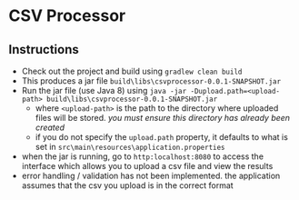 # CSV Processor

## Instructions
* Check out the project and build using `gradlew clean build`
* This produces a jar file `build\libs\csvprocessor-0.0.1-SNAPSHOT.jar`
* Run the jar file (use Java 8) using `java -jar -Dupload.path=<upload-path> build\libs\csvprocessor-0.0.1-SNAPSHOT.jar`
  * where `<upload-path>` is the path to the directory where uploaded files will be stored. *you must ensure this directory has already been created*
  * if you do not specify the `upload.path` property, it defaults to what is set in `src\main\resources\application.properties`
* when the jar is running, go to `http:localhost:8080` to access the interface which allows you to upload a csv file and view the results
* error handling / validation has not been implemented. the application assumes that the csv you upload is in the correct format